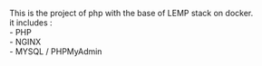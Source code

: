 This is the project of php with the base of LEMP stack on docker. <br>
it includes : <br>
    - PHP <br>
    - NGINX <br>
    - MYSQL / PHPMyAdmin <br>